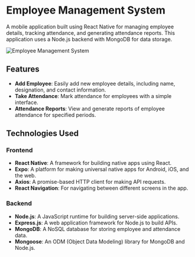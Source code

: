 

# Employee Management System

A mobile application built using React Native for managing employee details, tracking attendance, and generating attendance reports. This application uses a Node.js backend with MongoDB for data storage.

![Employee Management System](mock.up) 

## Features

- **Add Employee**: Easily add new employee details, including name, designation, and contact information.
- **Take Attendance**: Mark attendance for employees with a simple interface.
- **Attendance Reports**: View and generate reports of employee attendance for specified periods.

## Technologies Used

### Frontend

- **React Native**: A framework for building native apps using React.
- **Expo**: A platform for making universal native apps for Android, iOS, and the web.
- **Axios**: A promise-based HTTP client for making API requests.
- **React Navigation**: For navigating between different screens in the app.

### Backend

- **Node.js**: A JavaScript runtime for building server-side applications.
- **Express.js**: A web application framework for Node.js to build APIs.
- **MongoDB**: A NoSQL database for storing employee and attendance data.
- **Mongoose**: An ODM (Object Data Modeling) library for MongoDB and Node.js.



